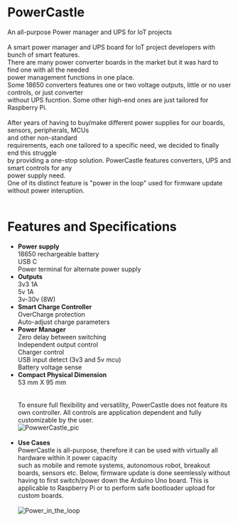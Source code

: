 # PowerCastle
An all-purpose Power manager and UPS for IoT projects<br/><br/>A smart power manager and UPS board for IoT project developers with bunch of smart features.<br/>There are many power converter boards in the market but it was hard to find one with all the needed<br/> power management functions in one place. <br/> Some 18650 converters features one or two voltage outputs, little or no user controls, or just converter<br/> without UPS fucntion. Some other high-end ones are just tailored for Raspberry Pi.<br/><br/>After years of having to buy/make different power supplies for our boards, sensors, peripherals, MCUs<br/> and other non-standard<br/>requirements, each one tailored to a specific need, we decided to finally end this struggle<br/>by providing a one-stop solution. PowerCastle features converters, UPS and smart controls for any<br/> power supply need.<br/>One of its distinct feature is  "power in the loop" used for firmware update without power interuption.<br/><br/>
# Features and Specifications<br/>
* **Power supply**
<br/>18650 rechargeable battery
<br/>USB C
<br/>Power terminal for alternate power supply
* **Outputs**
<br/>3v3 1A
<br/>5v 1A
<br/>3v-30v (8W)
* **Smart Charge Controller**
<br/>OverCharge protection
<br/>Auto-adjust charge parameters
* **Power Manager**
<br/>Zero delay between switching
<br/>Independent output control
<br/>Charger control
<br/>USB input detect (3v3 and 5v mcu)
<br/>Battery voltage sense
* **Compact Physical Dimension**
<br/>53 mm X 95 mm <br/>
<br/><br/>To ensure full flexibility and versatility, PowerCastle does not feature its own controller. All controls are application dependent and fully customizable by the user.
<br/>![PowwerCastle_pic](https://user-images.githubusercontent.com/88499684/128438393-10a2e281-13a6-441c-a555-328e18007e9e.png)
<br/><br/>
* **Use Cases**
<br/>PowerCastle is all-purpose, therefore it can be used with virtually all hardware within it power capacity <br/> such as mobile and remote systems, autonomous robot, breakout boards, sensors etc. Below, firmware update is done seemlessly without having to first switch/power down the Arduino Uno board. This is applicable to Raspberry Pi or to perform safe bootloader upload for custom boards.
<br/><br/>
![Power_in_the_loop](https://user-images.githubusercontent.com/88499684/128581765-8858691c-b717-4b83-b27b-a0ea01307167.jpg)

